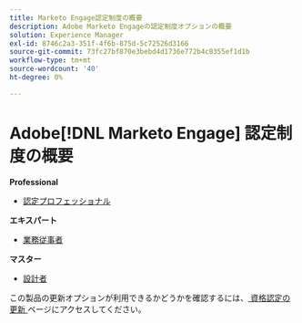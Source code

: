 ```yaml
---
title: Marketo Engage認定制度の概要
description: Adobe Marketo Engageの認定制度オプションの概要
solution: Experience Manager
exl-id: 8746c2a3-351f-4f6b-875d-5c72526d3166
source-git-commit: 73fc27bf870e3bebd4d1736e772b4c8355ef1d1b
workflow-type: tm+mt
source-wordcount: '40'
ht-degree: 0%

---
```


# Adobe[!DNL Marketo Engage] 認定制度の概要

**Professional**

* [ 認定プロフェッショナル ](/help/certifications/ame/ame-p.md) <!--AD0-E555-->

**エキスパート**

* [ 業務従事者 ](/help/certifications/ame/ame-e-business.md) <!--AD0-E559-->

**マスター**

* [ 設計者 ](/help/certifications/ame/ame-m-architect-23-08.md) <!--AD0-E560-->

この製品の更新オプションが利用できるかどうかを確認するには、[ 資格認定の更新 ](/help/certifications/renew.md) ページにアクセスしてください。
